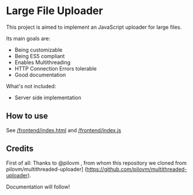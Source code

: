 # Large File Uploader
This project is aimed to implement an JavaScript uploader for large files.

Its main goals are:
- Being customizable
- Being ES5 compliant
- Enables Multithreading
- HTTP Connection Errors tolerable
- Good documentation

What's not included:
- Server side implementation

## How to use

See [/frontend/index.html](frontend/index.html) and [/frontend/index.js](frontend/index.js)
## Credits
First of all: Thanks to @pilovm , from whom this repository we cloned from pilovm/multithreaded-uploader] (https://github.com/pilovm/multithreaded-uploader).
 
Documentation will follow!